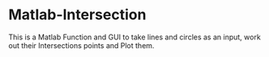 # Matlab-Intersection
This is a Matlab Function and GUI to take lines and circles as an input, work out their Intersections points and Plot them.
